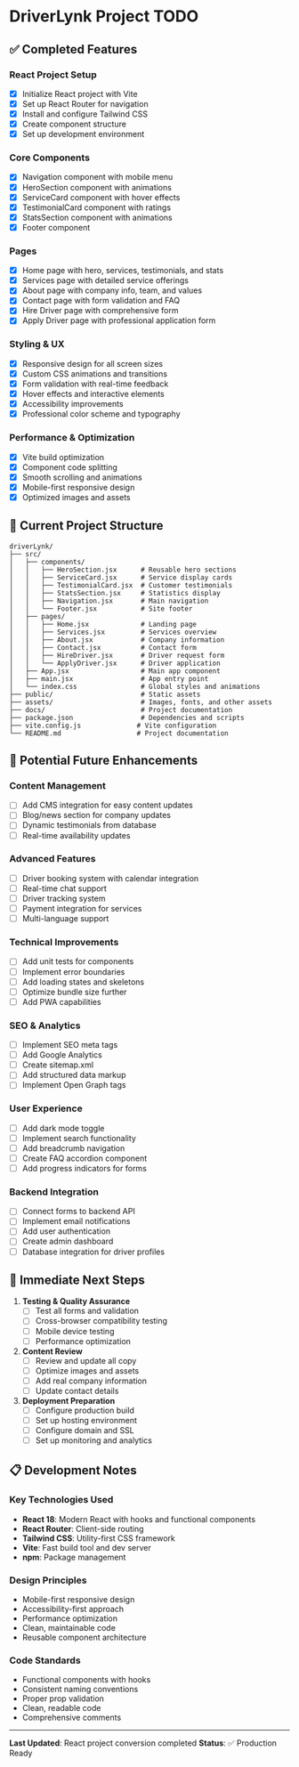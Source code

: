 # DriverLynk Project TODO

## ✅ Completed Features

### React Project Setup
- [x] Initialize React project with Vite
- [x] Set up React Router for navigation
- [x] Install and configure Tailwind CSS
- [x] Create component structure
- [x] Set up development environment

### Core Components
- [x] Navigation component with mobile menu
- [x] HeroSection component with animations
- [x] ServiceCard component with hover effects
- [x] TestimonialCard component with ratings
- [x] StatsSection component with animations
- [x] Footer component

### Pages
- [x] Home page with hero, services, testimonials, and stats
- [x] Services page with detailed service offerings
- [x] About page with company info, team, and values
- [x] Contact page with form validation and FAQ
- [x] Hire Driver page with comprehensive form
- [x] Apply Driver page with professional application form

### Styling & UX
- [x] Responsive design for all screen sizes
- [x] Custom CSS animations and transitions
- [x] Form validation with real-time feedback
- [x] Hover effects and interactive elements
- [x] Accessibility improvements
- [x] Professional color scheme and typography

### Performance & Optimization
- [x] Vite build optimization
- [x] Component code splitting
- [x] Smooth scrolling and animations
- [x] Mobile-first responsive design
- [x] Optimized images and assets

## 🚀 Current Project Structure

```
driverLynk/
├── src/
│   ├── components/
│   │   ├── HeroSection.jsx      # Reusable hero sections
│   │   ├── ServiceCard.jsx      # Service display cards
│   │   ├── TestimonialCard.jsx  # Customer testimonials
│   │   ├── StatsSection.jsx     # Statistics display
│   │   ├── Navigation.jsx       # Main navigation
│   │   └── Footer.jsx           # Site footer
│   ├── pages/
│   │   ├── Home.jsx             # Landing page
│   │   ├── Services.jsx         # Services overview
│   │   ├── About.jsx            # Company information
│   │   ├── Contact.jsx          # Contact form
│   │   ├── HireDriver.jsx       # Driver request form
│   │   └── ApplyDriver.jsx      # Driver application
│   ├── App.jsx                  # Main app component
│   ├── main.jsx                 # App entry point
│   └── index.css                # Global styles and animations
├── public/                      # Static assets
├── assets/                      # Images, fonts, and other assets
├── docs/                        # Project documentation
├── package.json                 # Dependencies and scripts
├── vite.config.js              # Vite configuration
└── README.md                   # Project documentation
```

## 🔄 Potential Future Enhancements

### Content Management
- [ ] Add CMS integration for easy content updates
- [ ] Blog/news section for company updates
- [ ] Dynamic testimonials from database
- [ ] Real-time availability updates

### Advanced Features
- [ ] Driver booking system with calendar integration
- [ ] Real-time chat support
- [ ] Driver tracking system
- [ ] Payment integration for services
- [ ] Multi-language support

### Technical Improvements
- [ ] Add unit tests for components
- [ ] Implement error boundaries
- [ ] Add loading states and skeletons
- [ ] Optimize bundle size further
- [ ] Add PWA capabilities

### SEO & Analytics
- [ ] Implement SEO meta tags
- [ ] Add Google Analytics
- [ ] Create sitemap.xml
- [ ] Add structured data markup
- [ ] Implement Open Graph tags

### User Experience
- [ ] Add dark mode toggle
- [ ] Implement search functionality
- [ ] Add breadcrumb navigation
- [ ] Create FAQ accordion component
- [ ] Add progress indicators for forms

### Backend Integration
- [ ] Connect forms to backend API
- [ ] Implement email notifications
- [ ] Add user authentication
- [ ] Create admin dashboard
- [ ] Database integration for driver profiles

## 🎯 Immediate Next Steps

1. **Testing & Quality Assurance**
   - [ ] Test all forms and validation
   - [ ] Cross-browser compatibility testing
   - [ ] Mobile device testing
   - [ ] Performance optimization

2. **Content Review**
   - [ ] Review and update all copy
   - [ ] Optimize images and assets
   - [ ] Add real company information
   - [ ] Update contact details

3. **Deployment Preparation**
   - [ ] Configure production build
   - [ ] Set up hosting environment
   - [ ] Configure domain and SSL
   - [ ] Set up monitoring and analytics

## 📋 Development Notes

### Key Technologies Used
- **React 18**: Modern React with hooks and functional components
- **React Router**: Client-side routing
- **Tailwind CSS**: Utility-first CSS framework
- **Vite**: Fast build tool and dev server
- **npm**: Package management

### Design Principles
- Mobile-first responsive design
- Accessibility-first approach
- Performance optimization
- Clean, maintainable code
- Reusable component architecture

### Code Standards
- Functional components with hooks
- Consistent naming conventions
- Proper prop validation
- Clean, readable code
- Comprehensive comments

---

**Last Updated**: React project conversion completed
**Status**: ✅ Production Ready 